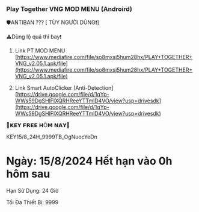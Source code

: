 ### Play Together VNG MOD MENU (Androird)

🛡️ANTIBAN ??? [ TÙY NGƯỜI DÙNG❗]

⚠️Dùng lộ quá thì bay❗

1. Link PT MOD MENU [https://www.mediafire.com/file/so8mxsj5hum28hx/PLAY+TOGETHER+VNG_v2.05.1.apk/file](https://www.mediafire.com/file/so8mxsj5hum28hx/PLAY+TOGETHER+VNG_v2.05.1.apk/file)

2. Link Smart AutoClicker [Anti-Detection] [https://drive.google.com/file/d/1qYp-WWs59DgSHlFIXQRHReeYTTmlD4VO/view?usp=drivesdk](https://drive.google.com/file/d/1qYp-WWs59DgSHlFIXQRHReeYTTmlD4VO/view?usp=drivesdk)

🔑𝗞𝗘𝗬 𝗙𝗥𝗘𝗘 𝗛Ô𝗠 𝗡𝗔𝗬🔑

KEY15/8_24H_9999TB_OgNuocYeDn

Ngày: 15/8/2024
Hết hạn vào 0h hôm sau
=====================
Hạn Sử Dụng: 24 Giờ

Tối Đa Thiết Bị: 9999
